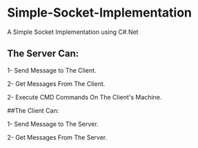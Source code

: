 # Simple-Socket-Implementation

A Simple Socket Implementation using C#.Net

## The Server Can:

1- Send Message to The Client.

2- Get Messages From The Client.

2- Execute CMD Commands On The Client's Machine.

##The Client Can:

1- Send Message to The Server.

2- Get Messages From The Server.
